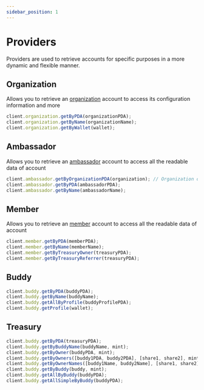 ```yaml
---
sidebar_position: 1
---
```


# Providers

Providers are used to retrieve accounts for specific purposes in a more dynamic and flexible manner.

## Organization

Allows you to retrieve an [organization](/) account to access its configuration information and more

```javascript
client.organization.getByPDA(organizationPDA);
client.organization.getByName(organizationName);
client.organization.getByWallet(wallet);
```

## Ambassador

Allows you to retrieve an [ambassador](/) account to access all the readable data of account

```javascript
client.ambassador.getByOrganizationPDA(organization); // Organization object
client.ambassador.getByPDA(ambassadorPDA);
client.ambassador.getByName(ambassadorName);
```

## Member

Allows you to retrieve an [member](/) account to access all the readable data of account

```javascript
client.member.getByPDA(memberPDA);
client.member.getByName(memberName);
client.member.getByTreasuryOwner(treasuryPDA);
client.member.getByTreasuryReferrer(treasuryPDA);
```

## Buddy

```javascript
client.buddy.getByPDA(buddyPDA);
client.buddy.getByName(buddyName);
client.buddy.getAllByProfile(buddyProfilePDA);
client.buddy.getProfile(wallet);
```

## Treasury

```javascript
client.buddy.getByPDA(treasuryPDA);
client.buddy.getByBuddyName(buddyName, mint);
client.buddy.getByOwner(buddyPDA, mint);
client.buddy.getByOwners([buddy1PDA, buddy2PDA], [share1, share2], mint);
client.buddy.getByOwnerNames([buddy1Name, buddy2Name], [share1, share2], mint);
client.buddy.getByBuddy(buddy, mint);
client.buddy.getAllByBuddy(buddyPDA);
client.buddy.getAllSimpleByBuddy(buddyPDA);
```

